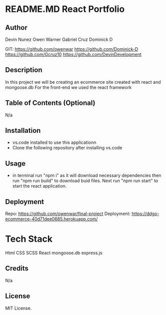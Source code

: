 # README.MD React Portfolio
## Author
Devin Nunez
Owen Warner
Gabriel Cruz
Dominick D

GIT:
https://github.com/owenwar
https://github.com/Dominick-D
https://github.com/Gcruz10
https://github.com/DevinDevelopment
## Description
In this project we will be creating an ecommerce site created with react and mongoose.db
For the front-end we used the react framework
## Table of Contents (Optional)
N/a
## Installation
- vs.code installed to use this applicationn
- Clone the following repository after installing vs.code
## Usage
- in terminal run "npm i" as it will download necessary dependencies then run "npm run build" to download buid files. Next run "npm run start" to start the react application.
## Deployment
Repo: https://github.com/owenwar/final-project
Deployment: https://ddgo-ecommerce-40d71dee0685.herokuapp.com/
# Tech Stack
Html
CSS
SCSS
React
mongoose.db
express.js
## Credits
N/a
## License
MIT License.